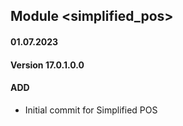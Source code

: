 ## Module <simplified_pos>
#### 01.07.2023
#### Version 17.0.1.0.0
#### ADD

- Initial commit for Simplified POS
